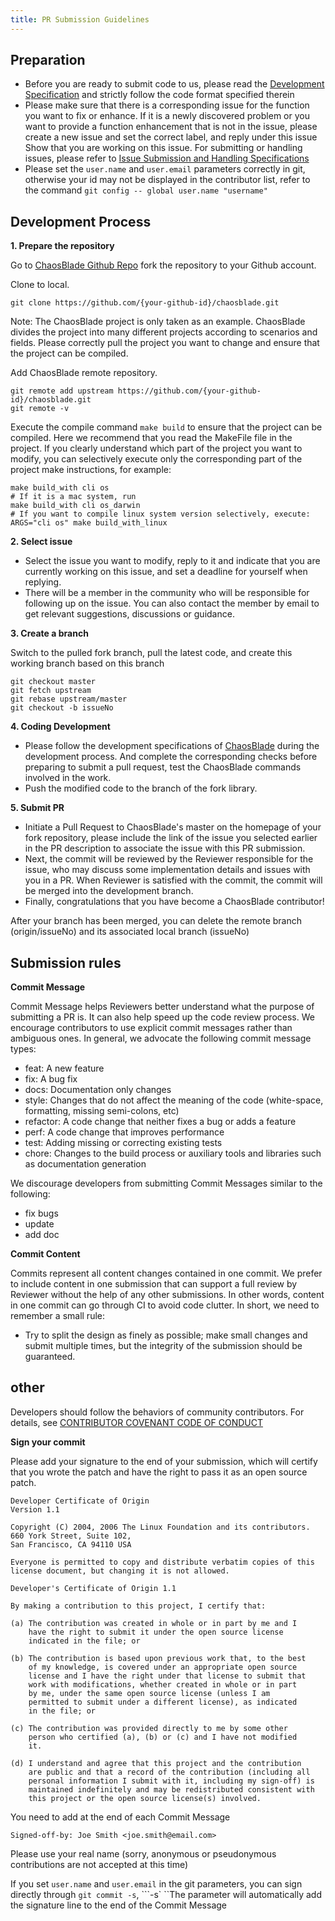 ```yaml
---
title: PR Submission Guidelines
---
```


## Preparation
* Before you are ready to submit code to us, please read the [Development Specification](https://chaosblade.io/docs/community/dev-standard) and strictly follow the code format specified therein
* Please make sure that there is a corresponding issue for the function you want to fix or enhance. If it is a newly discovered problem or you want to provide a function enhancement that is not in the issue, please create a new issue and set the correct label, and reply under this issue Show that you are working on this issue. For submitting or handling issues, please refer to [Issue Submission and Handling Specifications](https://chaosblade.io/docs/community/issue-standard)
* Please set the ```user.name``` and ```user.email``` parameters correctly in git, otherwise your id may not be displayed in the contributor list, refer to the command ```git config -- global user.name "username"```


## Development Process

**1. Prepare the repository**

Go to [ChaosBlade Github Repo](https://github.com/chaosblade-io/chaosblade) fork the repository to your Github account.

Clone to local.
````
git clone https://github.com/{your-github-id}/chaosblade.git
````
Note: The ChaosBlade project is only taken as an example. ChaosBlade divides the project into many different projects according to scenarios and fields. Please correctly pull the project you want to change and ensure that the project can be compiled.

Add ChaosBlade remote repository.
````
git remote add upstream https://github.com/{your-github-id}/chaosblade.git
git remote -v
````

Execute the compile command ```make build``` to ensure that the project can be compiled. Here we recommend that you read the MakeFile file in the project. If you clearly understand which part of the project you want to modify, you can selectively execute only the corresponding part of the project make instructions, for example:
````
make build_with cli os
# If it is a mac system, run
make build_with cli os_darwin
# If you want to compile linux system version selectively, execute:
ARGS="cli os" make build_with_linux
````

**2. Select issue**

* Select the issue you want to modify, reply to it and indicate that you are currently working on this issue, and set a deadline for yourself when replying.
* There will be a member in the community who will be responsible for following up on the issue. You can also contact the member by email to get relevant suggestions, discussions or guidance.

**3. Create a branch**

Switch to the pulled fork branch, pull the latest code, and create this working branch based on this branch

````
git checkout master
git fetch upstream
git rebase upstream/master
git checkout -b issueNo
````

**4. Coding Development**
* Please follow the development specifications of [ChaosBlade](https://chaosblade.io/zh/docs/community/dev-standard) during the development process. And complete the corresponding checks before preparing to submit a pull request, test the ChaosBlade commands involved in the work.
* Push the modified code to the branch of the fork library.

**5. Submit PR**

* Initiate a Pull Request to ChaosBlade's master on the homepage of your fork repository, please include the link of the issue you selected earlier in the PR description to associate the issue with this PR submission.
* Next, the commit will be reviewed by the Reviewer responsible for the issue, who may discuss some implementation details and issues with you in a PR. When Reviewer is satisfied with the commit, the commit will be merged into the development branch.
* Finally, congratulations that you have become a ChaosBlade contributor!

After your branch has been merged, you can delete the remote branch (origin/issueNo) and its associated local branch (issueNo)

## Submission rules

**Commit Message**

Commit Message helps Reviewers better understand what the purpose of submitting a PR is. It can also help speed up the code review process. We encourage contributors to use explicit commit messages rather than ambiguous ones. In general, we advocate the following commit message types:

* feat: A new feature
* fix: A bug fix
* docs: Documentation only changes
* style: Changes that do not affect the meaning of the code (white-space, formatting, missing semi-colons, etc)
* refactor: A code change that neither fixes a bug or adds a feature
* perf: A code change that improves performance
* test: Adding missing or correcting existing tests
* chore: Changes to the build process or auxiliary tools and libraries such as documentation generation

We discourage developers from submitting Commit Messages similar to the following:
* fix bugs
* update
* add doc

**Commit Content**

Commits represent all content changes contained in one commit. We prefer to include content in one submission that can support a full review by Reviewer without the help of any other submissions. In other words, content in one commit can go through CI to avoid code clutter. In short, we need to remember a small rule:
* Try to split the design as finely as possible; make small changes and submit multiple times, but the integrity of the submission should be guaranteed.


## other

Developers should follow the behaviors of community contributors. For details, see [CONTRIBUTOR COVENANT CODE OF CONDUCT](https://github.com/chaosblade-io/chaosblade/blob/master/CODE_OF_CONDUCT.md)

**Sign your commit**

Please add your signature to the end of your submission, which will certify that you wrote the patch and have the right to pass it as an open source patch.

````
Developer Certificate of Origin
Version 1.1

Copyright (C) 2004, 2006 The Linux Foundation and its contributors.
660 York Street, Suite 102,
San Francisco, CA 94110 USA

Everyone is permitted to copy and distribute verbatim copies of this
license document, but changing it is not allowed.

Developer's Certificate of Origin 1.1

By making a contribution to this project, I certify that:

(a) The contribution was created in whole or in part by me and I
    have the right to submit it under the open source license
    indicated in the file; or

(b) The contribution is based upon previous work that, to the best
    of my knowledge, is covered under an appropriate open source
    license and I have the right under that license to submit that
    work with modifications, whether created in whole or in part
    by me, under the same open source license (unless I am
    permitted to submit under a different license), as indicated
    in the file; or

(c) The contribution was provided directly to me by some other
    person who certified (a), (b) or (c) and I have not modified
    it.

(d) I understand and agree that this project and the contribution
    are public and that a record of the contribution (including all
    personal information I submit with it, including my sign-off) is
    maintained indefinitely and may be redistributed consistent with
    this project or the open source license(s) involved.
````

You need to add at the end of each Commit Message
````
Signed-off-by: Joe Smith <joe.smith@email.com>
````

Please use your real name (sorry, anonymous or pseudonymous contributions are not accepted at this time)

If you set ```user.name``` and ```user.email``` in the git parameters, you can sign directly through ```git commit -s```, ```-s` ``The parameter will automatically add the signature line to the end of the Commit Message